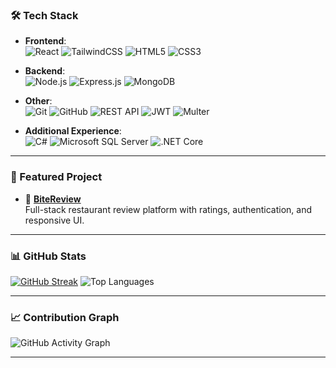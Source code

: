 ### 🛠️ Tech Stack

- **Frontend**:  
  ![React](https://img.shields.io/badge/React-333333?style=flat&logo=react&logoColor=white)
  ![TailwindCSS](https://img.shields.io/badge/Tailwind_CSS-333333?style=flat&logo=tailwind-css&logoColor=white)
  ![HTML5](https://img.shields.io/badge/HTML5-333333?style=flat&logo=html5&logoColor=white)
  ![CSS3](https://img.shields.io/badge/CSS3-333333?style=flat&logo=css3&logoColor=white)

- **Backend**:  
  ![Node.js](https://img.shields.io/badge/Node.js-333333?style=flat&logo=nodedotjs&logoColor=white)
  ![Express.js](https://img.shields.io/badge/Express.js-333333?style=flat&logo=express&logoColor=white)
  ![MongoDB](https://img.shields.io/badge/MongoDB-333333?style=flat&logo=mongodb&logoColor=white)

- **Other**:  
  ![Git](https://img.shields.io/badge/Git-333333?style=flat&logo=git&logoColor=white)
  ![GitHub](https://img.shields.io/badge/GitHub-333333?style=flat&logo=github&logoColor=white)
  ![REST API](https://img.shields.io/badge/REST_API-333333?style=flat&logoColor=white)
  ![JWT](https://img.shields.io/badge/JWT-333333?style=flat&logo=JSON%20web%20tokens&logoColor=white)
  ![Multer](https://img.shields.io/badge/Multer-333333?style=flat&logoColor=white)

- **Additional Experience**:  
  ![C#](https://img.shields.io/badge/C%23-333333?style=flat&logo=c-sharp&logoColor=white)
  ![Microsoft SQL Server](https://img.shields.io/badge/SQL_Server-333333?style=flat&logo=microsoftsqlserver&logoColor=white)
  ![.NET Core](https://img.shields.io/badge/.NET-333333?style=flat&logo=dotnet&logoColor=white)

---

### 📌 Featured Project

- 🧾 [**BiteReview**](https://github.com/VladislavDim/bite-review)  
  Full-stack restaurant review platform with ratings, authentication, and responsive UI.

---

### 📊 GitHub Stats

[![GitHub Streak](https://github-readme-streak-stats.herokuapp.com?user=VladislavDim&theme=dark&hide_border=true)](https://github.com/VladislavDim)
![Top Languages](https://github-readme-stats.vercel.app/api/top-langs/?username=VladislavDim&layout=compact&theme=github_dark&hide_border=true)

---

### 📈 Contribution Graph

![GitHub Activity Graph](https://github-readme-activity-graph.vercel.app/graph?username=VladislavDim&theme=github-compact&hide_border=true)

---
